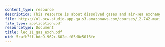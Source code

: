 ```yaml
---
content_type: resource
description: This resource is about dissolved gases and air-sea exchange.
file: https://ol-ocw-studio-app-qa.s3.amazonaws.com/courses/12-742-marine-chemistry-fall-2006/5cafb7ffbdc9962c602ef05d0e5016fe_lec_11_gas_exch.pdf
file_type: application/pdf
resourcetype: Document
title: lec_11_gas_exch.pdf
uid: 5cafb7ff-bdc9-962c-602e-f05d0e5016fe
---
```

